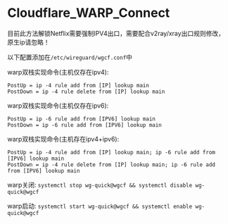 # Cloudflare_WARP_Connect

目前此方法解锁Netflix需要强制IPV4出口，需要配合v2ray/xray出口规则修改，原生ip请忽略！

以下配置添加在`/etc/wireguard/wgcf.conf`中

warp双栈实现命令(主机仅存在ipv4):
```
PostUp = ip -4 rule add from [IP] lookup main
PostDown = ip -4 rule delete from [IP] lookup main
```
warp双栈实现命令(主机仅存在ipv6):
```
PostUp = ip -6 rule add from [IPV6] lookup main
PostDown = ip -6 rule add from [IPV6] lookup main
```
warp双栈实现命令(主机存在ipv4+ipv6):
```
PostUp = ip -4 rule add from [IP] lookup main; ip -6 rule add from [IPV6] lookup main
PostDown = ip -4 rule delete from [IP] lookup main; ip -6 rule add from [IPV6] lookup main
```
warp关闭:
`systemctl stop wg-quick@wgcf && systemctl disable wg-quick@wgcf`

warp启动:
`systemctl start wg-quick@wgcf && systemctl enable wg-quick@wgcf`
